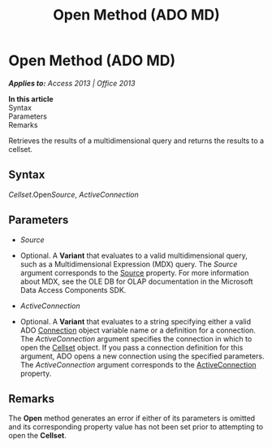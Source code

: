 ﻿---
title: Open Method (ADO MD)
TOCTitle: Open Method (ADO MD)
ms:assetid: 12395ff6-fe07-325a-2b69-007aa0b11ee6
ms:mtpsurl: https://msdn.microsoft.com/en-us/library/JJ248894(v=office.15)
ms:contentKeyID: 48543335
ms.date: 09/18/2015
mtps_version: v=office.15
---

# Open Method (ADO MD)


_**Applies to:** Access 2013 | Office 2013_

**In this article**  
Syntax  
Parameters  
Remarks  

Retrieves the results of a multidimensional query and returns the results to a cellset.

## Syntax

*Cellset*.Open*Source*, *ActiveConnection*

## Parameters

  - *Source*

  - Optional. A **Variant** that evaluates to a valid multidimensional query, such as a Multidimensional Expression (MDX) query. The *Source* argument corresponds to the [Source](source-property-ado-md.md) property. For more information about MDX, see the OLE DB for OLAP documentation in the Microsoft Data Access Components SDK.

  - *ActiveConnection*

  - Optional. A **Variant** that evaluates to a string specifying either a valid ADO [Connection](connection-object-ado.md) object variable name or a definition for a connection. The *ActiveConnection* argument specifies the connection in which to open the [Cellset](cellset-object-ado-md.md) object. If you pass a connection definition for this argument, ADO opens a new connection using the specified parameters. The *ActiveConnection* argument corresponds to the [ActiveConnection](activeconnection-property-ado-md.md) property.

## Remarks

The **Open** method generates an error if either of its parameters is omitted and its corresponding property value has not been set prior to attempting to open the **Cellset**.

